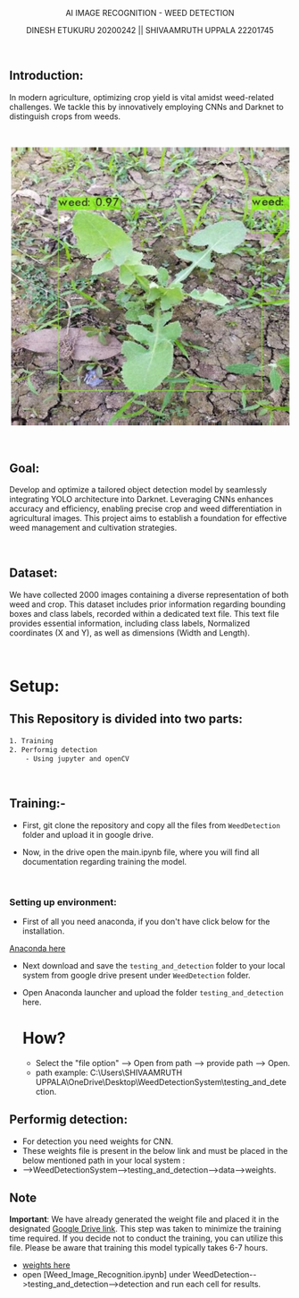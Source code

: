 <p align="center"> AI IMAGE RECOGNITION - WEED DETECTION </p>
<p align="center"> DINESH ETUKURU 20200242 || SHIVAAMRUTH UPPALA 22201745 </p>

<br>

## Introduction:

In modern agriculture, optimizing crop yield is vital amidst weed-related challenges. We tackle this by innovatively employing CNNs and Darknet to distinguish crops from weeds. 

<br>

![](https://github.com/ACM40960/project-shiva-46/blob/main/images/weedimg.jpeg)

<br>

## Goal:

Develop and optimize a tailored object detection model by seamlessly integrating YOLO architecture into Darknet. Leveraging CNNs enhances accuracy and efficiency, enabling precise crop and weed differentiation in agricultural images. This project aims to establish a foundation for effective weed management and cultivation strategies.

<br>


## Dataset:

We have collected 2000 images containing a diverse representation of both weed and crop. This dataset includes prior information regarding bounding boxes and  class labels,  recorded within a dedicated text file. This text file provides essential information, including class labels, Normalized coordinates (X and Y), as well as dimensions (Width and Length).


<br>


# Setup:


  ## This Repository is divided into two parts:
  
    1. Training 
    2. Performig detection 
        - Using jupyter and openCV 

<br>
 
## Training:-
 
 * First, git clone the repository and copy all the files from `WeedDetection` folder and upload it in google drive.

 * Now, in the drive open the main.ipynb file, where you will find all documentation regarding training the model.

<br>

### Setting up environment:

 * First of all you need anaconda, if you don't have click below for the installation.
   
 [Anaconda here](https://www.anaconda.com/download)

 * Next download and save the `testing_and_detection` folder to your local system from google drive present under `WeedDetection` folder. 
   
 * Open Anaconda launcher and upload the folder `testing_and_detection` here.
   # How?
   * Select the "file option" --> Open from path --> provide path --> Open.
   * path example: C:\Users\SHIVAAMRUTH UPPALA\OneDrive\Desktop\WeedDetectionSystem\testing_and_detection.

## Performig detection:
  
  * For detection you need weights for CNN.
  * These weights file is present in the below link and must be placed in the below mentioned path in your local system :
  *  -->WeedDetectionSystem-->testing_and_detection-->data-->weights.
  ## Note

**Important**: We have already generated the weight file and placed it in the designated [Google Drive link](link_here). This step was taken to minimize the training time required. If you decide not to conduct the training, you can utilize this file. Please be aware that training this model typically takes 6-7 hours.

  * [weights here](https://drive.google.com/file/d/1AOxCaQqy_AY33fjcJWxemu5iwIJ4jvC3/view?usp=sharing)
  * open [Weed_Image_Recognition.ipynb] under WeedDetection-->testing_and_detection-->detection and run each cell for results. 



















